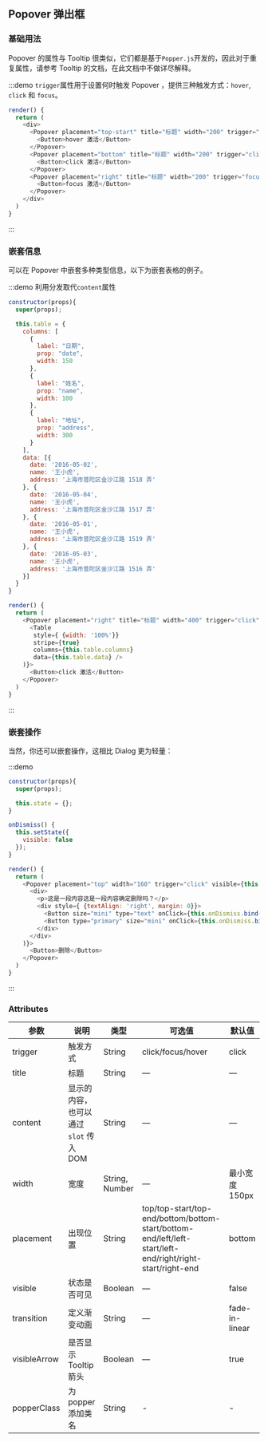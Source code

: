 ## Popover 弹出框

### 基础用法
Popover 的属性与 Tooltip 很类似，它们都是基于`Popper.js`开发的，因此对于重复属性，请参考 Tooltip 的文档，在此文档中不做详尽解释。

:::demo `trigger`属性用于设置何时触发 Popover ，提供三种触发方式：`hover`, `click` 和 `focus`。
```js
render() {
  return (
    <div>
      <Popover placement="top-start" title="标题" width="200" trigger="hover" content="这是一段容,这是一段容,这是一段容,这是一段容。">
        <Button>hover 激活</Button>
      </Popover>
      <Popover placement="bottom" title="标题" width="200" trigger="click" content="这是一段容,这是一段容,这是一段容,这是一段容。">
        <Button>click 激活</Button>
      </Popover>
      <Popover placement="right" title="标题" width="200" trigger="focus" content="这是一段容,这是一段容,这是一段容,这是一段容。">
        <Button>focus 激活</Button>
      </Popover>
    </div>
  )
}
```
:::

### 嵌套信息

可以在 Popover 中嵌套多种类型信息，以下为嵌套表格的例子。

:::demo 利用分发取代`content`属性
```js
constructor(props){
  super(props);

  this.table = {
    columns: [
      {
        label: "日期",
        prop: "date",
        width: 150
      },
      {
        label: "姓名",
        prop: "name",
        width: 100
      },
      {
        label: "地址",
        prop: "address",
        width: 300
      }
    ],
    data: [{
      date: '2016-05-02',
      name: '王小虎',
      address: '上海市普陀区金沙江路 1518 弄'
    }, {
      date: '2016-05-04',
      name: '王小虎',
      address: '上海市普陀区金沙江路 1517 弄'
    }, {
      date: '2016-05-01',
      name: '王小虎',
      address: '上海市普陀区金沙江路 1519 弄'
    }, {
      date: '2016-05-03',
      name: '王小虎',
      address: '上海市普陀区金沙江路 1516 弄'
    }]
  }
}

render() {
  return (
    <Popover placement="right" title="标题" width="400" trigger="click" content={(
      <Table
       style={ {width: '100%'}}
       stripe={true}
       columns={this.table.columns}
       data={this.table.data} />
    )}>
      <Button>click 激活</Button>
    </Popover>
  )
}
```
:::

### 嵌套操作

当然，你还可以嵌套操作，这相比 Dialog 更为轻量：

:::demo
```js
constructor(props){
  super(props);

  this.state = {};
}

onDismiss() {
  this.setState({
    visible: false
  });
}

render() {
  return (
    <Popover placement="top" width="160" trigger="click" visible={this.state.visible} content={(
      <div>
        <p>这是一段内容这是一段内容确定删除吗？</p>
        <div style={ {textAlign: 'right', margin: 0}}>
          <Button size="mini" type="text" onClick={this.onDismiss.bind(this)}>取消</Button>
          <Button type="primary" size="mini" onClick={this.onDismiss.bind(this)}>确定</Button>
        </div>
      </div>
    )}>
      <Button>删除</Button>
    </Popover>
  )
}
```
:::

### Attributes
| 参数               | 说明                                                     | 类型              | 可选值      | 默认值 |
|--------------------|----------------------------------------------------------|-------------------|-------------|--------|
| trigger | 触发方式 | String  | click/focus/hover |    click    |
|  title              | 标题 | String | — | — |
|  content        |  显示的内容，也可以通过 `slot` 传入 DOM   | String            | — | — |
|  width        |  宽度  | String, Number            | — | 最小宽度 150px |
|  placement        |  出现位置  | String | top/top-start/top-end/bottom/bottom-start/bottom-end/left/left-start/left-end/right/right-start/right-end |  bottom |
|  visible        |  状态是否可见  | Boolean           | — |  false |
|  transition     |  定义渐变动画      | String             | — | fade-in-linear |
|  visibleArrow   |  是否显示 Tooltip 箭头 | Boolean | — | true |
| popperClass | 为 popper 添加类名 | String | - | -|
